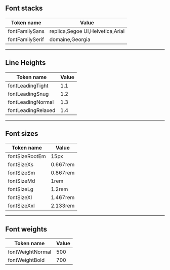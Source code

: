 <!--

   Do not edit directly.
   Edit properties in ./design-tokens/properties/
   ---
   Generated by style-dictionary on Wed Sep 15 2021 17:26:06 GMT+0200 (Central European Summer Time)

-->
## Font stacks

| Token name      | Value                            |
| --------------- | -------------------------------- |
| fontFamilySans  | replica,Segoe UI,Helvetica,Arial |
| fontFamilySerif | domaine,Georgia                  |

---

## Line Heights

| Token name         | Value |
| ------------------ | ----- |
| fontLeadingTight   | 1.1   |
| fontLeadingSnug    | 1.2   |
| fontLeadingNormal  | 1.3   |
| fontLeadingRelaxed | 1.4   |

---

## Font sizes

| Token name     | Value    |
| -------------- | -------- |
| fontSizeRootEm | 15px     |
| fontSizeXs     | 0.667rem |
| fontSizeSm     | 0.867rem |
| fontSizeMd     | 1rem     |
| fontSizeLg     | 1.2rem   |
| fontSizeXl     | 1.467rem |
| fontSizeXxl    | 2.133rem |

---

## Font weights

| Token name       | Value |
| ---------------- | ----- |
| fontWeightNormal | 500   |
| fontWeightBold   | 700   |
